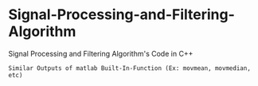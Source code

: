 # Signal-Processing-and-Filtering-Algorithm
Signal Processing and Filtering Algorithm's Code in C++ <br>

```
Similar Outputs of matlab Built-In-Function (Ex: movmean, movmedian, etc)

```
